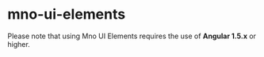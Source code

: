 # mno-ui-elements


Please note that using Mno UI Elements requires the use of **Angular 1.5.x** or higher.
